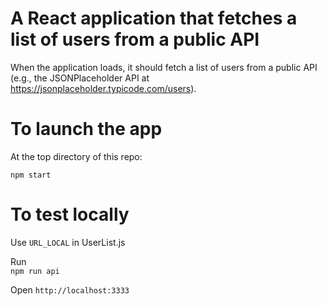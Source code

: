 #  A React application that fetches a list of users from a public API

When the application loads, it should fetch a list of users from a public API (e.g., the JSONPlaceholder API at https://jsonplaceholder.typicode.com/users).

#  To launch the app
At the top directory of this repo:      

```npm start ```

# To test locally
Use  ```URL_LOCAL``` in UserList.js      

Run   
```npm run api```

Open
```http://localhost:3333```